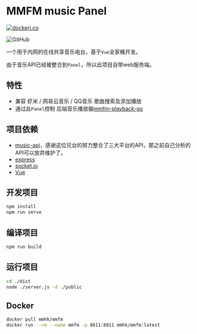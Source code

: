 # MMFM music Panel

[![dockeri.co](https://dockeri.co/image/mmhk/mmfm)](https://hub.docker.com/r/mmhk/mmfm)

![GitHub](https://img.shields.io/github/license/mmhk/mmfm)

一个用于内网的在线共享音乐电台，基于`Vue`全家桶开发。

由于音乐API已经被整合到`Panel`，所以此项目自带web服务端。

## 特性
- 兼容 虾米 / 网易云音乐 / QQ音乐 歌曲搜索及添加播放
- 通过此`Panel`控制 后端音乐播放器[mmfm-playback-go](https://github.com/MMHK/mmfm-playback-go)

## 项目依赖
- [music-api](https://github.com/sunzongzheng/musicApi)，感谢这位兄台的努力整合了三大平台的API，那之前自己分析的API可以放弃维护了。
- [express](https://expressjs.com/)
- [socket.io](https://socket.io/)
- [Vue](https://vuejs.org)


## 开发项目
```bash
npm install
npm run serve
```

## 编译项目
```bash
npm run build
```

## 运行项目
```bash
cd ./dist
node ./server.js -d ./public
```

## Docker 
```bash
docker pull mmhk/mmfm
docker run --rm --name mmfm -p 8011:8011 mmhk/mmfm:latest
```
